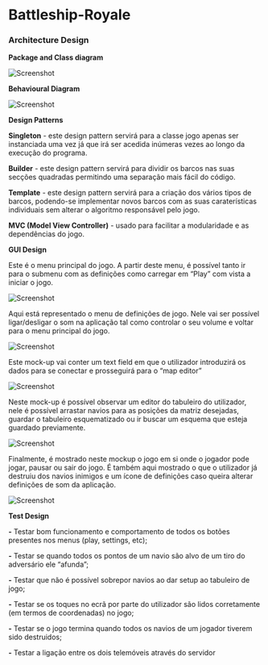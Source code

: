 # Battleship-Royale


### Architecture Design


**Package and Class diagram**

![Screenshot](https://i.imgur.com/ttIhpAw.jpg)


**Behavioural Diagram**

![Screenshot](https://i.imgur.com/rHYrxG8.jpg)


**Design Patterns**

**Singleton** - este design pattern servirá para a classe jogo apenas ser instanciada uma vez já que irá ser acedida inúmeras vezes ao longo da execução do programa.

**Builder** - este design pattern servirá para dividir os barcos nas suas secções quadradas permitindo uma separação mais fácil do código.

**Template** - este design pattern servirá para a criação dos vários tipos de barcos, podendo-se implementar novos barcos com as suas caraterísticas individuais sem alterar o algoritmo responsável pelo jogo.

**MVC (Model View Controller)** - usado para facilitar a modularidade e as dependências do jogo.



**GUI Design**

Este é o menu principal do jogo. A partir deste menu, é possível tanto ir para o submenu com as definições como carregar em “Play” com vista a iniciar o jogo.

![Screenshot](https://i.imgur.com/577hvNc.png)

Aqui está representado o menu de definições de jogo. Nele vai ser possível ligar/desligar o som na aplicação tal como controlar o seu volume e voltar para o menu principal do jogo.

![Screenshot](https://i.imgur.com/HcgLIUl.png)

Este mock-up vai conter um text field em que o utilizador introduzirá os dados para se conectar e prosseguirá para o “map editor”

![Screenshot](https://i.imgur.com/JazlU7I.png)

Neste mock-up é possível observar um editor do tabuleiro do utilizador, nele é possível arrastar navios para as posições da matriz desejadas, guardar o tabuleiro esquematizado ou ir buscar um esquema que esteja guardado previamente. 

![Screenshot](https://i.imgur.com/BWRe9dY.png)

Finalmente, é mostrado neste mockup o jogo em si onde o jogador pode jogar, pausar ou sair do jogo. É também aqui mostrado o que o utilizador já destruiu dos navios inimigos e um ícone de definições caso queira alterar definições de som da aplicação.

![Screenshot](https://i.imgur.com/zBIA56i.png)

**Test Design**

**-** Testar bom funcionamento e comportamento de todos os botões presentes nos menus (play, settings, etc);

**-** Testar se quando todos os pontos de um navio são alvo de um tiro do adversário ele “afunda”;

**-** Testar que não é possível sobrepor navios ao dar setup ao tabuleiro de jogo;

**-** Testar se os toques no ecrã por parte do utilizador são lidos corretamente (em termos de coordenadas) no jogo;

**-** Testar se o jogo termina quando todos os navios de um jogador tiverem sido destruidos;

**-** Testar a ligação entre os dois telemóveis através do servidor
